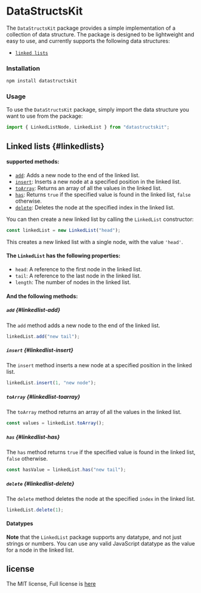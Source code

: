 # DataStructsKit

The `DataStructsKit` package provides a simple implementation of a collection of data structure. The package is designed to be lightweight and easy to use, and currently supports the following data structures:

- [`linked lists`](#linkedlists)

### Installation

```bash
npm install datastructskit
```

### Usage

To use the `DataStructsKit` package, simply import the data structure you want to use from the package:

```javascript
import { LinkedListNode, LinkedList } from "datastructskit";
```

## Linked lists {#linkedlists}

#### supported methods:

- [`add`](#linkedlist-add): Adds a new node to the end of the linked list.
- [`insert`](#linkedlist-insert): Inserts a new node at a specified position in the linked list.
- [`toArray`](#linkedlist-toarray): Returns an array of all the values in the linked list.
- [`has`](#linkedlist-has): Returns `true` if the specified value is found in the linked list, `false` otherwise.
- [`delete`](#linkedlist-delete): Deletes the node at the specified index in the linked list.

You can then create a new linked list by calling the `LinkedList` constructor:

```javascript
const linkedList = new LinkedList("head");
```

This creates a new linked list with a single node, with the value `'head'`.

#### The `LinkedList` has the following properties:

- `head`: A reference to the first node in the linked list.
- `tail`: A reference to the last node in the linked list.
- `length`: The number of nodes in the linked list.

#### And the following methods:

##### `add` {#linkedlist-add}

The `add` method adds a new node to the end of the linked list.

```javascript
linkedList.add("new tail");
```

##### `insert` {#linkedlist-insert}

The `insert` method inserts a new node at a specified position in the linked list.

```javascript
linkedList.insert(1, "new node");
```

##### `toArray` {#linkedlist-toarray}

The `toArray` method returns an array of all the values in the linked list.

```javascript
const values = linkedList.toArray();
```

##### `has` {#linkedlist-has}

The `has` method returns `true` if the specified value is found in the linked list, `false` otherwise.

```javascript
const hasValue = linkedList.has("new tail");
```

##### `delete` {#linkedlist-delete}

The `delete` method deletes the node at the specified `index` in the linked list.

```javascript
linkedList.delete(1);
```

#### Datatypes

**Note** that the `LinkedList` package supports any datatype, and not just strings or numbers. You can use any valid JavaScript datatype as the value for a node in the linked list.

## license

The MIT license, Full license is [here](https://github.com/abdo-355/DataStructsKit/blob/master/LICENSE)
